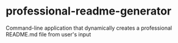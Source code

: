# professional-readme-generator
Command-line application that dynamically creates a professional README.md file from user's input

